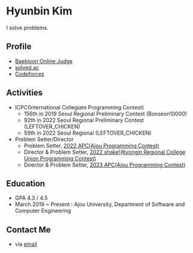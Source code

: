 # Hyunbin Kim

I solve problems. 

## Profile
- [Baekjoon Online Judge](https://www.acmicpc.net/user/akim9905)
- [solved.ac](https://solved.ac/profile/akim9905)
- [Codeforces](https://codeforces.com/profile/myunbinee)

## Activities
- ICPC(International Collegiate Programming Contest)
  - 156th in 2019 Seoul Regional Preliminary Contest (Bonseon10000)
  - 92th in 2022 Seoul Regional Preliminary Contest (LEFTOVER_CHICKEN)
  - 59th in 2022 Seoul Regional (LEFTOVER_CHICKEN)
- Problem Setter/Director
  - Problem Setter, [2022 APC(Ajou Programming Contest)](https://www.acmicpc.net/category/detail/3219)
  - Director & Problem Setter, [2022 shake!(Kyongin Regional College Union Programming Contest)](https://www.acmicpc.net/category/detail/3557)
  - Director & Problem Setter, [2023 APC(Ajou Programming Contest)](https://www.acmicpc.net/category/848)

## Education
- GPA 4.3 / 4.5
- March.2019 ~ Present : Ajou University, Department of Software and Computer Engineering

## Contact Me
- via [email](mailto:akim9905@ajou.ac.kr)
